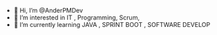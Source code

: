 - 👋 Hi, I’m @AnderPMDev
- 👀 I’m interested in IT , Programming, Scrum, 
- 🌱 I’m currently learning JAVA , SPRINT BOOT , SOFTWARE DEVELOP


<!---
AnderPMDev/AnderPMDev is a ✨ special ✨ repository because its `README.md` (this file) appears on your GitHub profile.
You can click the Preview link to take a look at your changes.
--->
